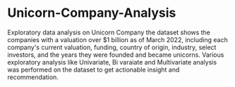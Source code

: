 # Unicorn-Company-Analysis
Exploratory data analysis on Unicorn Company
the dataset shows the companies with a valuation over $1 billion as of March 2022, including each company's current valuation, funding, country of origin, industry, select investors, and the years they were founded and became unicorns.
Various exploratory analysis like Univariate, Bi varaiate and Multivariate analysis was performed on the dataset to get actionable insight and recommendation.
